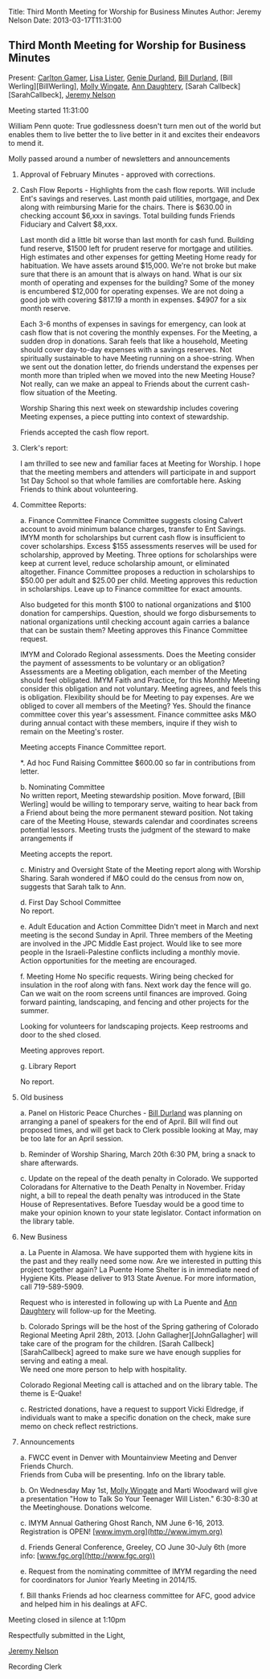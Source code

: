 Title: Third Month Meeting for Worship for Business Minutes
Author: Jeremy Nelson
Date: 2013-03-17T11:31:00

## Third Month Meeting for Worship for Business Minutes

Present: [Carlton Gamer][CarltonGamer], [Lisa Lister][LisaLister], [Genie Durland][GenieDurland], 
[Bill Durland][BillDurland], [Bill Werling][BillWerling], [Molly Wingate][MollyWingate], 
[Ann Daughtery][AnnDaughtery], [Sarah Callbeck][SarahCallbeck], [Jeremy Nelson][JeremyNelson] 

Meeting started 11:31:00

William Penn quote:
True godlessness doesn't turn men out of the world but enables them to live 
better the to live better in it and excites their endeavors to mend it. 

Molly passed around a number of newsletters and announcements 
 
1. Approval of February Minutes - approved with corrections.   

2. Cash Flow Reports - Highlights from the cash flow reports. Will include Ent's 
   savings and reserves. Last month paid utilities, mortgage, and Dex along with
   reimbursing Marie for the chairs. There is $630.00 in checking account $6,xxx in
   savings. Total building funds Friends Fiduciary and Calvert $8,xxx.  

   Last month did a little bit worse than last month for cash fund. Building fund 
   reserve, $1500 left for prudent reserve for mortgage and utilities. High estimates
   and other expenses for getting Meeting Home ready for habituation. We have assets
   around $15,000. We're not broke but make sure that there is an amount that is always
   on hand. What is our six month of operating and expenses for the building? Some of the
   money is encumbered $12,000 for operating expenses. We are not doing a good job with 
   covering $817.19 a month in expenses. $4907 for a six month reserve.  

   Each 3-6 months of expenses in savings for emergency, can look at cash flow that is 
   not covering the monthly expenses. For the Meeting, a sudden drop in donations. Sarah
   feels that like a household, Meeting should cover day-to-day expenses with a savings
   reserves. Not spiritually sustainable to have Meeting running on a shoe-string. 
   When we sent out the donation letter, do friends understand the expenses per month 
   more than tripled when we moved into the new Meeting House? Not really, can we make
   an appeal to Friends about the current cash-flow situation of the Meeting. 

   Worship Sharing this next week on stewardship includes covering Meeting expenses, a 
   piece putting into context of stewardship. 

   Friends accepted the cash flow report.

3. Clerk's report:

   I am thrilled to see new and familiar faces at Meeting for Worship. I hope 
   that the meeting members and attenders will participate in and support 1st 
   Day School so that whole families are comfortable here. Asking Friends to think about
   volunteering.

4. Committee Reports:

   a. Finance Committee
      Finance Committee suggests closing Calvert account to avoid minimum balance charges, 
      transfer to Ent Savings. IMYM month for scholarships but current cash flow is insufficient
      to cover scholarships. Excess $155 assessments reserves will be used for scholarship, approved
      by Meeting. Three options for scholarships were keep at current level, reduce scholarship 
      amount, or eliminated altogether. Finance Committee proposes a reduction in scholarships to 
      $50.00 per adult and $25.00 per child. Meeting approves this reduction in scholarships. 
      Leave up to Finance committee for exact amounts.
   
      Also budgeted for this month $100 to national organizations and $100 donation for 
      camperships. Question, should we forgo disbursements to national organizations until 
      checking account again carries a balance that can be sustain them? Meeting approves 
      this Finance Committee request.

      IMYM and Colorado Regional assessments. Does the Meeting consider the payment of assessments 
      to be voluntary or an obligation? Assessments are a Meeting obligation, each member of the 
      Meeting should feel obligated. IMYM Faith and Practice, for this Monthly Meeting consider this 
      obligation and not voluntary. Meeting agrees, and feels this is obligation. Flexibility should
      be for Meeting to pay expenses. Are we obliged to cover all members of the Meeting? Yes. Should
      the finance committee cover this year's assessment. Finance committee asks M&O during annual 
      contact with these members, inquire if they wish to remain on the Meeting's roster.

      Meeting accepts Finance Committee report.

      *. Ad hoc Fund Raising Committee $600.00 so far in contributions from letter.

   b. Nominating Committee  
      No written report, Meeting stewardship position. Move forward, [Bill Werling] would be willing
      to temporary serve, waiting to hear back from a Friend about being the more permanent steward
      position. Not taking care of the Meeting House, stewards calendar and coordinates screens potential
      lessors. Meeting trusts the judgment of the steward to make arrangements if 

      Meeting accepts the report.

   c. Ministry and Oversight
      State of the Meeting report along with Worship Sharing. Sarah wondered if M&O could do the census
      from now on, suggests that Sarah talk to Ann.       

   d. First Day School Committee  
      No report. 

   e. Adult Education and Action Committee 
      Didn't meet in March and next meeting is the second Sunday in April. Three members of the Meeting 
      are involved in the JPC Middle East project. Would like to see more people in the Israeli-Palestine
      conflicts including a monthly movie. Action opportunities for the meeting are encouraged.

   f. Meeting Home 
      No specific requests. Wiring being checked for insulation in the roof along with fans. Next work day
      the fence will go. Can we wait on the room screens until finances are improved. Going forward painting,
      landscaping, and fencing and other projects for the summer. 

      Looking for volunteers for landscaping projects. Keep restrooms and door to the shed closed. 

      Meeting approves report. 

   g. Library Report 

      No report.

5. Old business

   a. Panel on Historic Peace Churches - [Bill Durland][BillDurland] was 
      planning on arranging a panel of speakers for the end of April. Bill will 
      find out proposed times, and will get back to Clerk possible looking at 
      May, may be too late for an April session.

   b. Reminder of Worship Sharing, March 20th 6:30 PM, bring a snack to 
      share afterwards.

   c. Update on the repeal of the death penalty in Colorado. We supported 
      Coloradans for Alternative to the Death Penalty in November. Friday 
      night, a bill to repeal the death penalty was introduced in the State 
      House of Representatives. Before Tuesday would be a good time to make 
      your opinion known to your state legislator. Contact information on 
      the library table.

6. New Business

   a. La Puente in Alamosa.  We have supported them with hygiene kits in the past 
      and they really need some now.  Are we interested in putting this project 
      together again? La Puente Home Shelter is in immediate need of Hygiene Kits. 
      Please deliver to 913 State Avenue. For more information, call 719-589-5909.

      Request who is interested in following up with La Puente and 
      [Ann Daughtery][AnnDaughtery] will follow-up for the Meeting. 

   b. Colorado Springs will be the host of the Spring gathering of Colorado 
      Regional Meeting April 28th, 2013.  [John Gallagher][JohnGallagher] will 
      take care of the program for the children.  [Sarah Callbeck][SarahCallbeck] 
      agreed to make sure we have enough supplies for serving and eating a meal.  
      We need one more person to help with hospitality.

      Colorado Regional Meeting call is attached and on the library table. The theme 
      is E-Quake!

   c. Restricted donations, have a request to support Vicki Eldredge, if individuals 
      want to make a specific donation on the check, make sure memo on check reflect 
      restrictions. 

7. Announcements

   a. FWCC event in Denver with Mountainview Meeting and Denver Friends Church.  
      Friends from Cuba will be presenting. Info on the library table. 

   b. On Wednesday May 1st, [Molly Wingate][MollyWingate] and Marti Woodward will 
      give a presentation "How to Talk So Your Teenager Will Listen." 6:30-8:30 at 
      the Meetinghouse. Donations welcome.   

   c. IMYM Annual Gathering Ghost Ranch, NM June 6-16, 2013. Registration is OPEN!
      [www.imym.org](http://www.imym.org)

   d. Friends General Conference, Greeley, CO June 30-July 6th  (more info: 
      [www.fgc.org](http://www.fgc.org))

   e. Request from the nominating committee of IMYM regarding the need for
      coordinators for Junior Yearly Meeting in 2014/15.

   f. Bill thanks Friends ad hoc clearness committee for AFC, good advice and helped
      him in his dealings at AFC.

Meeting closed in silence at 1:10pm 

Respectfully submitted in the Light,

[Jeremy Nelson][JeremyNelson]

Recording Clerk

[NancyAndrews]: /Friends/NancyAndrews
[SarahCallback]: /Friends/SarahCallback
[AnnDaughtery]: /Friends/AnnDaughtery
[GenieDurland]: /Friends/GenieDurland
[BillDurland]: /Friends/BillDurland
[CarltonGamer]: /Friends/CarltonGamer
[DanielKidney]: /Friends/DanielKidney
[LisaLister]: /Friends/LisaLister
[MariaMelendez]: /Friends/MariaMelendez
[JeremyNelson]: /Friends/JeremyNelson
[JulieRotenValdez]: /Friends/JulieRotenValdez
[BillWerland]: /Friends/BillWerland
[MollyWingate]: /Friends/MollyWingate
